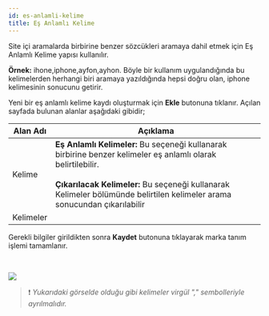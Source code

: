```yaml
---
id: es-anlamli-kelime
title: Eş Anlamlı Kelime
---
```


Site içi aramalarda birbirine benzer sözcükleri aramaya dahil etmek için Eş Anlamlı Kelime yapısı kullanılır.

**Örnek:** ihone,iphone,ayfon,ayhon. Böyle bir kullanım uygulandığında bu kelimelerden herhangi biri aramaya yazıldığında hepsi doğru olan, iphone kelimesinin sonucunu getirir.

Yeni bir eş anlamlı kelime kaydı oluşturmak için **Ekle** butonuna tıklanır. Açılan sayfada bulunan alanlar aşağıdaki gibidir;

|Alan Adı|Açıklama|
|--|--|
|Kelime|**Eş Anlamlı Kelimeler:** Bu seçeneği kullanarak birbirine benzer kelimeler eş anlamlı olarak belirtilebilir.<br><br>**Çıkarılacak Kelimeler:** Bu seçeneği kullanarak Kelimeler bölümünde belirtilen kelimeler arama sonucundan çıkarılabilir|
|Kelimeler||

Gerekli bilgiler girildikten sonra **Kaydet** butonuna tıklayarak marka tanım işlemi tamamlanır.

<br>

![](https://snag.gy/c2xpU8.jpg)

>❗️ _Yukarıdaki görselde olduğu gibi kelimeler virgül "," sembolleriyle ayrılmalıdır._ 